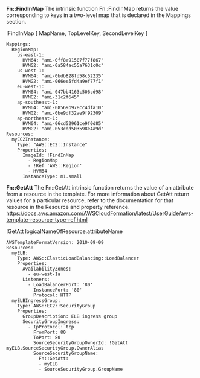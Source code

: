 
**Fn::FindInMap**
The intrinsic function Fn::FindInMap returns the value corresponding to keys in a two-level map that is declared in the Mappings section.

!FindInMap [ MapName, TopLevelKey, SecondLevelKey ]

```
Mappings: 
  RegionMap: 
    us-east-1: 
      HVM64: "ami-0ff8a91507f77f867"
      HVMG2: "ami-0a584ac55a7631c0c"
    us-west-1: 
      HVM64: "ami-0bdb828fd58c52235"
      HVMG2: "ami-066ee5fd4a9ef77f1"
    eu-west-1: 
      HVM64: "ami-047bb4163c506cd98"
      HVMG2: "ami-31c2f645"
    ap-southeast-1: 
      HVM64: "ami-08569b978cc4dfa10"
      HVMG2: "ami-0be9df32ae9f92309"
    ap-northeast-1: 
      HVM64: "ami-06cd52961ce9f0d85"
      HVMG2: "ami-053cdd503598e4a9d"
Resources: 
  myEC2Instance: 
    Type: "AWS::EC2::Instance"
    Properties: 
      ImageId: !FindInMap
        - RegionMap      
        - !Ref 'AWS::Region'
        - HVM64
      InstanceType: m1.small
```

**Fn::GetAtt**
The Fn::GetAtt intrinsic function returns the value of an attribute from a resource in the template. For more information about GetAtt return values for a particular resource, refer to the documentation for that resource in the Resource and property reference. https://docs.aws.amazon.com/AWSCloudFormation/latest/UserGuide/aws-template-resource-type-ref.html

!GetAtt logicalNameOfResource.attributeName

```
AWSTemplateFormatVersion: 2010-09-09
Resources:
  myELB:
    Type: AWS::ElasticLoadBalancing::LoadBalancer
    Properties:
      AvailabilityZones:
        - eu-west-1a
      Listeners:
        - LoadBalancerPort: '80'
          InstancePort: '80'
          Protocol: HTTP
  myELBIngressGroup:
    Type: AWS::EC2::SecurityGroup
    Properties:
      GroupDescription: ELB ingress group
      SecurityGroupIngress:
        - IpProtocol: tcp
          FromPort: 80
          ToPort: 80
          SourceSecurityGroupOwnerId: !GetAtt myELB.SourceSecurityGroup.OwnerAlias
          SourceSecurityGroupName:
            Fn::GetAtt:
            - myELB
            - SourceSecurityGroup.GroupName
```


